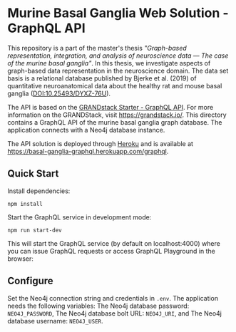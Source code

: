 # Murine Basal Ganglia Web Solution - GraphQL API
This repository is a part of the master's thesis *"Graph-based representation, integration, and analysis of neuroscience data &mdash; The case of the murine basal ganglia"*.
In this thesis, we investigate aspects of graph-based data representation in the neuroscience domain. 
The data set basis is a relational database published by Bjerke et al. (2019) of quantitative neuroanatomical data about the healthy rat and mouse basal ganglia ([DOI:10.25493/DYXZ-76U](https://doi.org/10.25493/DYXZ-76U)).

The API is based on the [GRANDstack Starter - GraphQL API](https://github.com/grand-stack/grand-stack-starter). For more information on the GRANDStack, visit https://grandstack.io/. This directory contains a GraphQL API of the murine basal ganglia graph database. The application connects with a Neo4j database instance.

The API solution is deployed through [Heroku](https://www.heroku.com/) and is available at https://basal-ganglia-graphql.herokuapp.com/graphql.

## Quick Start

Install dependencies:

```
npm install
```

Start the GraphQL service in development mode:

```
npm run start-dev
```

This will start the GraphQL service (by default on localhost:4000) where you can issue GraphQL requests or access GraphQL Playground in the browser:

## Configure

Set the Neo4j connection string and credentials in `.env`.
The application needs the following variables: The Neo4j database password: `NEO4J_PASSWORD`, The Neo4j database bolt URL: `NEO4J_URI`, and The Neo4j database username: `NEO4J_USER`.
